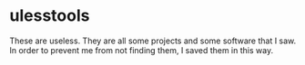 # ulesstools
These are useless. They are all some projects and some software that I saw. In order to prevent me from not finding them, I saved them in this way.
